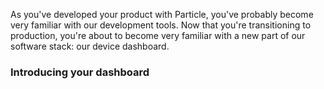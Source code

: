 As you've developed your product with Particle, you've probably become very familiar with our development tools. Now that you're transitioning to production, you're about to become very familiar with a new part of our software stack: our device dashboard.

### Introducing your dashboard
